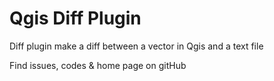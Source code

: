 # Qgis Diff Plugin
Diff plugin make a diff between a vector in Qgis and a text file 

Find issues, codes & home page on gitHub
